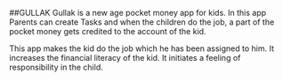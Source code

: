 ##GULLAK 
Gullak is a new age pocket money app for kids. In this app Parents can create Tasks and when the children do the job, a part of the pocket money gets credited to the account of the kid.

This app makes the kid do the job which he has been assigned to him. It increases the financial literacy of the kid. It initiates a feeling of responsibility in the child. 
